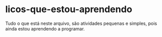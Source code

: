 # licos-que-estou-aprendendo
Tudo o que está neste arquivo, são atividades pequenas e simples, pois ainda estou aprendendo a programar.
